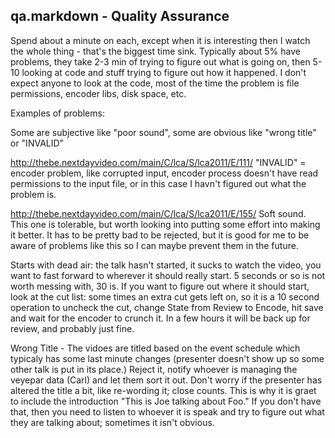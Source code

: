 qa.markdown - Quality Assurance
-

Spend about a minute on each, except when it is interesting then I watch the whole thing - that's the biggest time sink.  Typically about 5% have problems, they take 2-3 min of trying to figure out what is going on, then 5-10 looking at code and stuff trying to figure out how it happened.  I don't expect anyone to look at the code, most of the time the problem is file permissions, encoder libs, disk space, etc.

Examples of problems:

Some are  subjective like "poor sound", some are obvious like "wrong title" or "INVALID"

<http://thebe.nextdayvideo.com/main/C/lca/S/lca2011/E/111/> "INVALID" = encoder problem, like corrupted input, encoder process doesn't have read permissions to the input file, or in this case I havn't figured out what the problem is.

<http://thebe.nextdayvideo.com/main/C/lca/S/lca2011/E/155/>  Soft sound.  This one is tolerable, but worth looking into putting some effort into making it better.  It has to be pretty bad to be rejected, but it is good for me to be aware of problems like this so I can maybe prevent them in the future. 

Starts with dead air: the talk hasn't started, it sucks to watch the video, you want to fast forward to wherever it should really start.   5 seconds or so is not worth messing with, 30 is.  If you want to figure out where it should start, look at the cut list: some times an extra cut gets left on, so it is a 10 second operation to uncheck the cut, change State from Review to Encode, hit save and wait for the encoder to crunch it.  In a few hours it will be back up for review, and probably just fine. 

Wrong Title - The vidoes are titled based on the event schedule which typicaly has some last minute changes (presenter doesn't show up so some other talk is put in its place.)  Reject it, notify whoever is managing the veyepar data (Carl) and let them sort it out.  Don't worry if the presenter has altered the title a bit, like re-wording it; close counts.  This is why it is graet to include the introduction "This is Joe talking about Foo."  If you don't have that, then you need to listen to whoever it is speak and try to figure out what they are talking about;  sometimes it isn't obvious.


